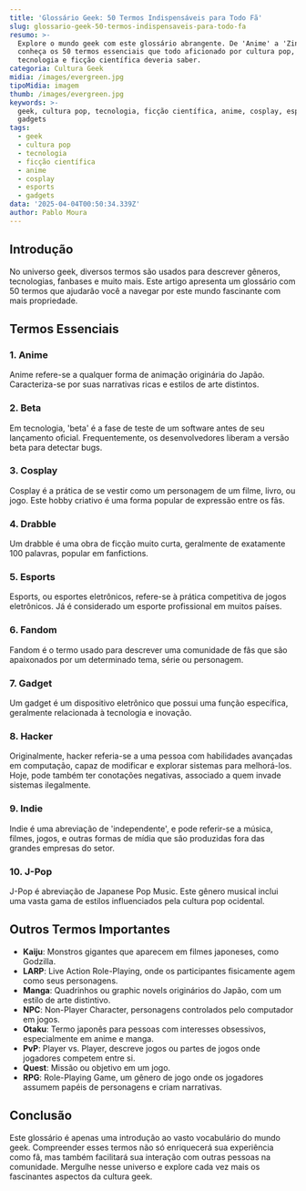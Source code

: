 ```yaml
---
title: 'Glossário Geek: 50 Termos Indispensáveis para Todo Fã'
slug: glossario-geek-50-termos-indispensaveis-para-todo-fa
resumo: >-
  Explore o mundo geek com este glossário abrangente. De 'Anime' a 'Zine',
  conheça os 50 termos essenciais que todo aficionado por cultura pop,
  tecnologia e ficção científica deveria saber.
categoria: Cultura Geek
midia: /images/evergreen.jpg
tipoMidia: imagem
thumb: /images/evergreen.jpg
keywords: >-
  geek, cultura pop, tecnologia, ficção científica, anime, cosplay, esports,
  gadgets
tags:
  - geek
  - cultura pop
  - tecnologia
  - ficção científica
  - anime
  - cosplay
  - esports
  - gadgets
data: '2025-04-04T00:50:34.339Z'
author: Pablo Moura
---
```


## Introdução
No universo geek, diversos termos são usados para descrever gêneros, tecnologias, fanbases e muito mais. Este artigo apresenta um glossário com 50 termos que ajudarão você a navegar por este mundo fascinante com mais propriedade.

## Termos Essenciais
### 1. Anime
Anime refere-se a qualquer forma de animação originária do Japão. Caracteriza-se por suas narrativas ricas e estilos de arte distintos.

### 2. Beta
Em tecnologia, 'beta' é a fase de teste de um software antes de seu lançamento oficial. Frequentemente, os desenvolvedores liberam a versão beta para detectar bugs.

### 3. Cosplay
Cosplay é a prática de se vestir como um personagem de um filme, livro, ou jogo. Este hobby criativo é uma forma popular de expressão entre os fãs.

### 4. Drabble
Um drabble é uma obra de ficção muito curta, geralmente de exatamente 100 palavras, popular em fanfictions.

### 5. Esports
Esports, ou esportes eletrônicos, refere-se à prática competitiva de jogos eletrônicos. Já é considerado um esporte profissional em muitos países.

### 6. Fandom
Fandom é o termo usado para descrever uma comunidade de fãs que são apaixonados por um determinado tema, série ou personagem.

### 7. Gadget
Um gadget é um dispositivo eletrônico que possui uma função específica, geralmente relacionada à tecnologia e inovação.

### 8. Hacker
Originalmente, hacker referia-se a uma pessoa com habilidades avançadas em computação, capaz de modificar e explorar sistemas para melhorá-los. Hoje, pode também ter conotações negativas, associado a quem invade sistemas ilegalmente.

### 9. Indie
Indie é uma abreviação de 'independente', e pode referir-se a música, filmes, jogos, e outras formas de mídia que são produzidas fora das grandes empresas do setor.

### 10. J-Pop
J-Pop é abreviação de Japanese Pop Music. Este gênero musical inclui uma vasta gama de estilos influenciados pela cultura pop ocidental.

## Outros Termos Importantes
- **Kaiju**: Monstros gigantes que aparecem em filmes japoneses, como Godzilla.
- **LARP**: Live Action Role-Playing, onde os participantes fisicamente agem como seus personagens.
- **Manga**: Quadrinhos ou graphic novels originários do Japão, com um estilo de arte distintivo.
- **NPC**: Non-Player Character, personagens controlados pelo computador em jogos.
- **Otaku**: Termo japonês para pessoas com interesses obsessivos, especialmente em anime e manga.
- **PvP**: Player vs. Player, descreve jogos ou partes de jogos onde jogadores competem entre si.
- **Quest**: Missão ou objetivo em um jogo.
- **RPG**: Role-Playing Game, um gênero de jogo onde os jogadores assumem papéis de personagens e criam narrativas.

## Conclusão
Este glossário é apenas uma introdução ao vasto vocabulário do mundo geek. Compreender esses termos não só enriquecerá sua experiência como fã, mas também facilitará sua interação com outras pessoas na comunidade. Mergulhe nesse universo e explore cada vez mais os fascinantes aspectos da cultura geek.
